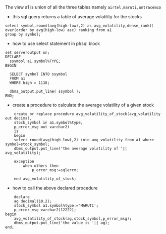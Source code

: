 The view a1 is union of all the three tables namely
`airtel,maruti,untracemco`

- this sql query returns a table of average volatility for the stocks
```
select symbol,round(avg(high-low),2) as avg_volatility,dense_rank()
over(order by avg(high-low) asc) ranking from a1
group by symbol;
```
- how to use select statement in pl/sql block

```
set serveroutput on;
DECLARE
  ssymbol a1.symbol%TYPE;
BEGIN

  SELECT symbol INTO ssymbol
  FROM a1
  WHERE high = 1118;

  dbms_output.put_line( ssymbol );
END;
```
- create a procedure to calculate the average volatility of a given stock
```
    create or replace procedure avg_volatility_of_stock(avg_volatility out decimal,
    stock_symbol in a1.symbol%type,
    p_error_msg out varchar2)
    is
    begin
    select round(avg(high-low),2) into avg_volatility from a1 where symbol=stock_symbol;
    dbms_output.put_line('the average volatility of '|| avg_volatility);

    exception
        when others then
            p_error_msg:=sqlerrm;
    
    end avg_volatility_of_stock;
```
- how to call the above declared procedure
```
    declare
    ag decimal(10,2);
    stock_symbol a1.symbol%type:='MARUTI';
    p_error_msg varchar2(12222);
begin
    avg_volatility_of_stock(ag,stock_symbol,p_error_msg);
    dbms_output.put_line('the value is '|| ag);
end;
```